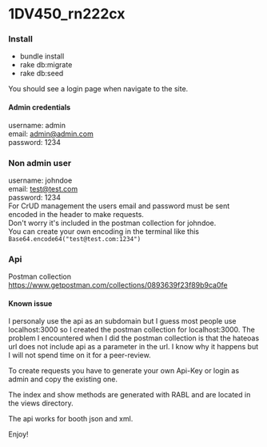 # 1DV450_rn222cx

### Install
* bundle install
* rake db:migrate
* rake db:seed

You should see a login page when navigate to the site.

#### Admin credentials
username: admin  
email: admin@admin.com  
password: 1234  

### Non admin user  
username: johndoe  
email: test@test.com  
password: 1234  
For CrUD management the users email and password must be sent encoded in the header to make requests.  
Don't worry it's included in the postman collection for johndoe.    
You can create your own encoding in the terminal like this `Base64.encode64("test@test.com:1234")`    

### Api

Postman collection https://www.getpostman.com/collections/0893639f23f89b9ca0fe

#### Known issue
I personaly use the api as an subdomain but I guess most people use localhost:3000 so I created the postman collection for localhost:3000. The problem I encountered when I did the postman collection is that the hateoas url does not include api as a parameter in the url. I know why it happens but I will not spend time on it for a peer-review.

To create requests you have to generate your own Api-Key or login as admin and copy the existing one.

The index and show methods are generated with RABL and are located in the views directory.

The api works for booth json and xml.


Enjoy!
